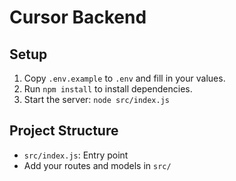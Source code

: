 # Cursor Backend

## Setup

1. Copy `.env.example` to `.env` and fill in your values.
2. Run `npm install` to install dependencies.
3. Start the server: `node src/index.js`

## Project Structure
- `src/index.js`: Entry point
- Add your routes and models in `src/` 